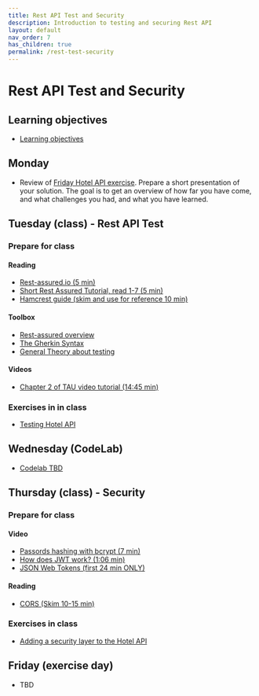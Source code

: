 ```yaml
---
title: Rest API Test and Security
description: Introduction to testing and securing Rest API
layout: default
nav_order: 7
has_children: true
permalink: /rest-test-security
---
```


# Rest API Test and Security

## Learning objectives

- [Learning objectives](./learningobjectives.md)

## Monday

- Review of [Friday Hotel API exercise](../rest_intro/exercises/hotel_api.md). Prepare a short presentation of your solution. The goal is to get an overview of how far you have come, and what challenges you had, and what you have learned.

## Tuesday (class) - Rest API Test

### Prepare for class

#### Reading

- [Rest-assured.io (5 min)](http://rest-assured.io/)
- [Short Rest Assured Tutorial, read 1-7 (5 min)](https://www.baeldung.com/rest-assured-tutorial)
- [Hamcrest guide (skim and use for reference 10 min)](https://www.baeldung.com/java-junit-hamcrest-guide)

#### Toolbox

- [Rest-assured overview](../toolbox/test/rest_assured.md)
- [The Gherkin Syntax](../toolbox/test/gherkin-syntax.md)
- [General Theory about testing](../toolbox/test/testteori.md)

#### Videos

- [Chapter 2 of TAU video tutorial (14:45 min)](https://testautomationu.applitools.com/automating-your-api-tests-with-rest-assured/chapter2.html)

### Exercises in in class

- [Testing Hotel API](./exercises/hotel_test.md)

## Wednesday (CodeLab)

- [Codelab TBD](./exercises/codelab.md)

## Thursday (class) - Security

### Prepare for class

#### Video

- [Passords hashing with bcrypt (7 min)](https://www.youtube.com/watch?t=1&v=O6cmuiTBZVs)
- [How does JWT work? (1:06 min)](https://www.youtube.com/watch?t=test&v=K6pwjJ5h0Gg)
- [JSON Web Tokens (first 24 min ONLY)](https://www.youtube.com/watch?t=1&v=oXxbB5kv9OA)

#### Reading

- [CORS (Skim 10-15 min)](https://developer.mozilla.org/en-US/docs/Web/HTTP/CORS)

### Exercises in class

- [Adding a security layer to the Hotel API](./exercises/hotel_security.md)

## Friday (exercise day)

- TBD
